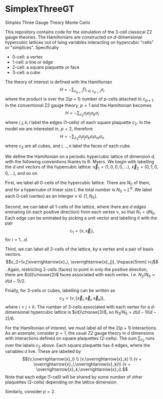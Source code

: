 # SimplexThreeGT
Simplex Three Gauge Theory Monte Carlo

This repository contains code for the simulation of the 3-cell classical Z2 gauge theories. The Hamiltonians are constructed on $d$-dimensional hypercubic lattices out of Ising variables interacting on hypercubic "cells" or "simplices".  Specifically

* 0-cell: a vertex
* 1-cell: a line or edge
* 2-cell: a square plaquette or face
* 3-cell: a cube

The theory of interest is defined with the Hamiltonian $$H = - \sum_{c_{p+1}} \prod_{i \in c_{p+1}} \sigma_i$$
where the product is over the $2(p+1)$ number of $p$-cells attached to $c_{p+1}$.
In the conventional Z2 gauge theory, $p=1$ and the Hamiltonian becomes $$H = - \sum_{c_{2}} \sigma_i \sigma_j \sigma_k \sigma_l$$
where $i,j,k,l$ label the edges (1-cells) of each square plaquette $c_2$.  In the model we are interested in, $p=2$, therefore $$H = - \sum_{c_{3}} \sigma_i \sigma_j \sigma_k \sigma_l \sigma_m \sigma_n$$
where $c_3$ are all cubes, and $i,..,n$ label the faces of each cube.

We define the Hamiltonian on a periodic hypercubic lattice of dimension $d$, with the following conventions thanks to R. Myers.  We begin with labelling the $d$ unit vectors of the hypercubic lattice: $\overrightarrow{x}_1 = (1,0,0,0,\ldots)$, $\overrightarrow{x}_2 = (0,1,0,0,\ldots)$, and so on.

First, we label all 0-cells of the hypercubic lattice.  There are $N_0$ of them, and for a hypercube of linear size $L$ the total number is $N_0 = L^d$. We label each 0-cell (vertex) as an interger $v \in [1,N_0]$.

Second, we can label all 1-cells of the lattice, where there are $d$ edges eminating (in each positive direction) from each vertex $v$, so that $N_1 = d N_0$. Each edge can be eminated by picking a unit vector and labelling it with the pair $$c_1 = (v,\overrightarrow{x}_i),$$ for $i = 1 \ldots d$.

Third, we can label all 2-cells of the lattice, by a vertex and a pair of basis vectors. $$c_2=(v,[\overrightarrow{x}_i, \overrightarrow{x}_j]), \hspace{5mm} i<j$$.  Again, restricting 2-cells (faces) to point in only the positive direction, there are ${d}\choose{2}$ faces associated with each vertex. I.e. $N_2/N_0= d(d-1)/2$.

Finally, for 3-cells or cubes, labelling can be written as $$c_3 =(v,[\overrightarrow{x}_i, \overrightarrow{x}_j,\overrightarrow{x}_k]),$$ where $i<j<k$.  The number of 3-cells associated with each vertex for a $d$-dimensional hypercubic lattice is ${d}\choose{3}$, so $N_3/N_0 = d(d-1)(d-2)/6$.

For the Hamiltonian of interest, we must label all of the $2(p+1)$ interactions.  As an example, consider $p=1$, the usual Z2 gauge theory in $d$ dimensions with interactions defined on square plaquettes (2-cells). The sum $\sum_{c_{2}}$ runs over the labels $c_2$ above.  Each square plaquette has 4 edges, where the variables $\sigma$ live.  These are labelled by $$(v,\overrightarrow{x}_i) \\ (v,\overrightarrow{x}_k) \\ (v + \overrightarrow{x}_i,\overrightarrow{x}_k)\\ (v + \overrightarrow{x}_k,\overrightarrow{x}_i).$$ Note that each edge (1-cell) will be shared by some number of other plaquettes (2-cells) depending on the lattice dimension.

Similarly, consider $p=2$.
